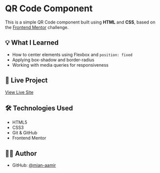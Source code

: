 # QR Code Component

This is a simple QR Code component built using **HTML** and **CSS**, based on the [Frontend Mentor](https://www.frontendmentor.io/) challenge.

## 💡 What I Learned

- How to center elements using Flexbox and `position: fixed`
- Applying box-shadow and border-radius
- Working with media queries for responsiveness

## 🔗 Live Project

[View Live Site](https://mian-aamir.github.io/Frontend-Mentor/)

## 🛠️ Technologies Used

- HTML5
- CSS3
- Git & GitHub
- Frontend Mentor

## 🧑‍💻 Author

- GitHub: [@mian-aamir](https://github.com/mian-aamir)
